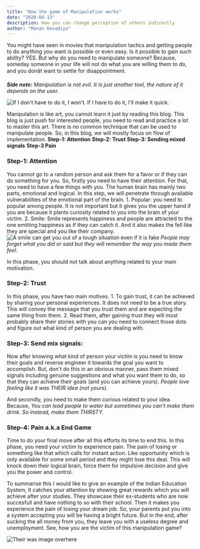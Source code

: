 ```yaml
---
title: "How the game of Manipulation works"
date: "2020-04-13"
description: How you can change perception of others indirectly
author: "Manan Kevadiya"
---
```


You might have seen in movies that manipulation tactics and getting people to do anything you want is possible or even easy. Is it possible to gain such ability? YES. But why do you need to manipulate someone? Because, someday someone in your life will not do what you are willing them to do, and you donât want to settle for disappointment.

_**Side note:** Manipulation is not evil. It is just another tool, the nature of it depends on the user._

![If I don't have to do it, I won't. If I have to do it, I'll make it quick.](https://animemotivation.com/wp-content/uploads/2018/09/Houtarou-Oreki-quotes-5.jpg)

Manipulation is like art, you cannot learn it just by reading this blog. This blog is just push for interested people, you need to read and practice a lot to master this art. There is no common technique that can be used to manipulate people. So, in this blog, we will mostly focus on flow of implementation.
**Step-1: Attention**
**Step-2: Trust**
**Step-3: Sending mixed signals**
**Step-3 Pain**

### Step-1: Attention
You cannot go to a random person and ask them for a favor or if they can do something for you. So, firstly you need to have their attention. For that, you need to have a few things with you. The human brain has mainly two parts, emotional and logical. In this step, we will penetrate through available vulnerabilities of the emotional part of the brain.
    1. Popular: you need to popular among people. It is not important but it gives you the upper hand if you are because it plants curiosity related to you into the brain of your victim.
    2. Smile: Smile represents happiness and people are attracted to the one emitting happiness as if they can catch it. And it also makes the fell like they are special and you like their company.
    ![A smile can get you out of a tough situation even if it is fake](https://data.whicdn.com/images/177697619/original.jpg)
_People may forget what you did or said but they will remember the way you made them feel._

In this phase, you should not talk about anything related to your main motivation.

### Step-2: Trust
In this phase, you have two main motives.
    1. To gain trust, it can be achieved by sharing your personal experiences. It does not need to be a true story. This will convey the message that you trust them and are expecting the same thing from them.
    2. Read them, after gaining trust they will most probably share their stories with you can you need to connect those dots and figure out what kind of person you are dealing with.

### Step-3: Send mix signals:
Now after knowing what kind of person your victim is you need to know their goals and reverse engineer it towards the goal you want to accomplish. But, don't do this in an obvious manner, pass them mixed signals including genuine suggestions and what you want them to do, so that they can achieve their goals (and you can achieve yours).
_People love feeling like it was THEIR idea (not yours)._

And secondly, you need to make them curious related to your idea. Because, _You can lead people to water but sometimes you can't make them drink. So instead, make them THIRSTY._


### Step-4: Pain a.k.a End Game
Time to do your final move after all this efforts its time to end this. In this phase, you need your victim to experience pain. The pain of losing or something like that which calls for instant action. Like opportunity which is only available for some small period and they might lose this deal. This will knock down their logical brain, force them for impulsive decision and give you the power and control.

To summarise this I would like to give an example of the Indian Education System, It catches your attention by showing great rewards which you will achieve after your studies. They showcase their ex-students who are now succesfull and have nothing to so with their school. Then it makes you experience the pain of losing your dream job. So, your parents put you into a system accepting you will be having a bright future. But in the end, after sucking the all money from you, they leave you with a useless degree and unemployment. See, how you are the victim of this manipulation game?

![Their was image overhere](https://2.bp.blogspot.com/-BFuyJxD0DX4/WYoZdp7hNWI/AAAAAAAACZo/T6SUGLhM4RgYNVBNe7uFC-JK4kDugLTcwCLcBGAs/s1600/Manipulation%2BQuotes%2Bwww.mostphrases.blogspot.com.jpg)